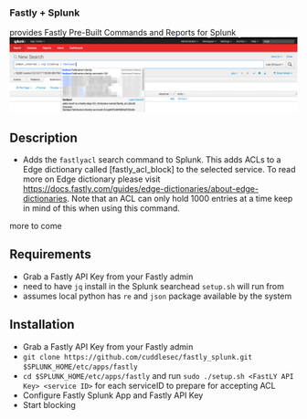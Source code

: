 ### Fastly + Splunk  
provides Fastly Pre-Built Commands and Reports for Splunk
![example](static/example.png)

## Description
* Adds the `fastlyacl` search command to Splunk. This adds ACLs to a Edge dictionary called [fastly\_acl\_block] to the selected service. To read more on Edge dictionary please visit <https://docs.fastly.com/guides/edge-dictionaries/about-edge-dictionaries>. Note that an ACL can only hold 1000 entries at a time keep in mind of this when using this command. 

more to come 

## Requirements
* Grab a Fastly API Key from your Fastly admin
* need to have `jq` install in the Splunk searchead `setup.sh` will run from
* assumes local python has `re` and `json` package available by the system

## Installation
* Grab a Fastly API Key from your Fastly admin
* `git clone https://github.com/cuddlesec/fastly_splunk.git $SPLUNK_HOME/etc/apps/fastly` 
* `cd $SPLUNK_HOME/etc/apps/fastly` and run `sudo ./setup.sh <FastLY API Key> <service ID>` for each serviceID to prepare for accepting ACL
* Configure Fastly Splunk App and Fastly API Key
* Start blocking


